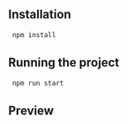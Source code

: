  

## Installation
``` javascript
 npm install
```
## Running the project
``` javascript
 npm run start
``` 
## Preview

